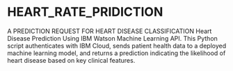 # HEART_RATE_PRIDICTION
 A PREDICTION REQUEST FOR HEART DISEASE CLASSIFICATION
 Heart Disease Prediction Using IBM Watson Machine Learning API.
This Python script authenticates with IBM Cloud, sends patient health data to a deployed machine learning model, and returns a prediction indicating the likelihood of heart disease based on key clinical features.
